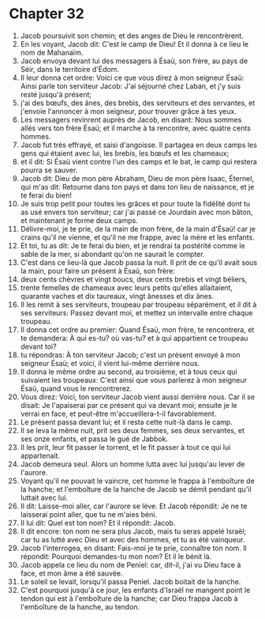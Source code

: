 # Chapter 32

1. Jacob poursuivit son chemin; et des anges de Dieu le rencontrèrent.
2. En les voyant, Jacob dit: C'est le camp de Dieu! Et il donna à ce lieu le nom de Mahanaïm.
3. Jacob envoya devant lui des messagers à Ésaü, son frère, au pays de Séir, dans le territoire d'Édom.
4. Il leur donna cet ordre: Voici ce que vous direz à mon seigneur Ésaü: Ainsi parle ton serviteur Jacob: J'ai séjourné chez Laban, et j'y suis resté jusqu'à présent;
5. j'ai des bœufs, des ânes, des brebis, des serviteurs et des servantes, et j'envoie l'annoncer à mon seigneur, pour trouver grâce à tes yeux.
6. Les messagers revinrent auprès de Jacob, en disant: Nous sommes allés vers ton frère Ésaü; et il marche à ta rencontre, avec quatre cents hommes.
7. Jacob fut très effrayé, et saisi d'angoisse. Il partagea en deux camps les gens qui étaient avec lui, les brebis, les bœufs et les chameaux;
8. et il dit: Si Ésaü vient contre l'un des camps et le bat, le camp qui restera pourra se sauver.
9. Jacob dit: Dieu de mon père Abraham, Dieu de mon père Isaac, Éternel, qui m'as dit: Retourne dans ton pays et dans ton lieu de naissance, et je te ferai du bien!
10. Je suis trop petit pour toutes les grâces et pour toute la fidélité dont tu as usé envers ton serviteur; car j'ai passé ce Jourdain avec mon bâton, et maintenant je forme deux camps.
11. Délivre-moi, je te prie, de la main de mon frère, de la main d'Ésaü! car je crains qu'il ne vienne, et qu'il ne me frappe, avec la mère et les enfants.
12. Et toi, tu as dit: Je te ferai du bien, et je rendrai ta postérité comme le sable de la mer, si abondant qu'on ne saurait le compter.
13. C'est dans ce lieu-là que Jacob passa la nuit. Il prit de ce qu'il avait sous la main, pour faire un présent à Ésaü, son frère:
14. deux cents chèvres et vingt boucs, deux cents brebis et vingt béliers,
15. trente femelles de chameaux avec leurs petits qu'elles allaitaient, quarante vaches et dix taureaux, vingt ânesses et dix ânes.
16. Il les remit à ses serviteurs, troupeau par troupeau séparément, et il dit à ses serviteurs: Passez devant moi, et mettez un intervalle entre chaque troupeau.
17. Il donna cet ordre au premier: Quand Ésaü, mon frère, te rencontrera, et te demandera: À qui es-tu? où vas-tu? et à qui appartient ce troupeau devant toi?
18. tu répondras: À ton serviteur Jacob; c'est un présent envoyé à mon seigneur Ésaü; et voici, il vient lui-même derrière nous.
19. Il donna le même ordre au second, au troisième, et à tous ceux qui suivaient les troupeaux: C'est ainsi que vous parlerez à mon seigneur Ésaü, quand vous le rencontrerez.
20. Vous direz: Voici, ton serviteur Jacob vient aussi derrière nous. Car il se disait: Je l'apaiserai par ce présent qui va devant moi; ensuite je le verrai en face, et peut-être m'accueillera-t-il favorablement.
21. Le présent passa devant lui; et il resta cette nuit-là dans le camp.
22. Il se leva la même nuit, prit ses deux femmes, ses deux servantes, et ses onze enfants, et passa le gué de Jabbok.
23. Il les prit, leur fit passer le torrent, et le fit passer à tout ce qui lui appartenait.
24. Jacob demeura seul. Alors un homme lutta avec lui jusqu'au lever de l'aurore.
25. Voyant qu'il ne pouvait le vaincre, cet homme le frappa à l'emboîture de la hanche; et l'emboîture de la hanche de Jacob se démit pendant qu'il luttait avec lui.
26. Il dit: Laisse-moi aller, car l'aurore se lève. Et Jacob répondit: Je ne te laisserai point aller, que tu ne m'aies béni.
27. Il lui dit: Quel est ton nom? Et il répondit: Jacob.
28. Il dit encore: ton nom ne sera plus Jacob, mais tu seras appelé Israël; car tu as lutté avec Dieu et avec des hommes, et tu as été vainqueur.
29. Jacob l'interrogea, en disant: Fais-moi je te prie, connaître ton nom. Il répondit: Pourquoi demandes-tu mon nom? Et il le bénit là.
30. Jacob appela ce lieu du nom de Peniel: car, dit-il, j'ai vu Dieu face à face, et mon âme a été sauvée.
31. Le soleil se levait, lorsqu'il passa Peniel. Jacob boitait de la hanche.
32. C'est pourquoi jusqu'à ce jour, les enfants d'Israël ne mangent point le tendon qui est à l'emboîture de la hanche; car Dieu frappa Jacob à l'emboîture de la hanche, au tendon.


